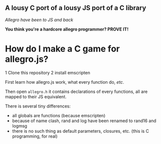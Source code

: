 ## A lousy C port of a lousy JS port of a C library

*Allegro have been to JS and back*

**You think you're a hardcore allegro programmer? PROVE IT!**

# How do I make a C game for allegro.js?

1 Clone this repository
2 install emscripten

First learn how allegro.js work, what every function do, *etc*.

Then open `allegro.h` it contains declarations of every functions, all are mapped to their JS equivalent.

There is several tiny differences:
* all globals are functions (because emscripten)
* because of name clash, rand and log have been renamed to rand16 and logmsg
* there is no such thing as default parameters, closures, etc. (this is C programming, for real)

